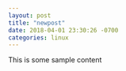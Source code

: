 ```yaml
---
layout: post
title: "newpost"
date: 2018-04-01 23:30:26 -0700
categories: linux
---
```


This is some sample content

